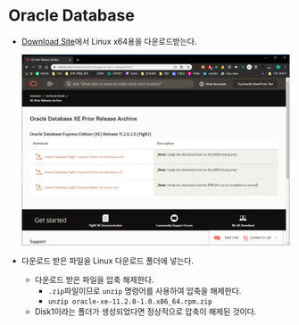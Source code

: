 # Oracle Database

* [Download Site](https://www.oracle.com/database/technologies/xe-prior-releases.html)에서 Linux x64용을 다운로드받는다.

  ![image-20200221130854440](image/image-20200221130854440.png)

* 다운로드 받은 파일을 Linux 다운로드 폴더에 넣는다.
  * 다운로드 받은 파일을 압축 해제한다.
    * `.zip`파일이므로 `unzip` 명령어를 사용하여 압축을 해제한다.
    * `unzip oracle-xe-11.2.0-1.0.x86_64.rpm.zip`
  * Disk1이라는 폴더가 생성되었다면 정상적으로 압축이 해제된 것이다.